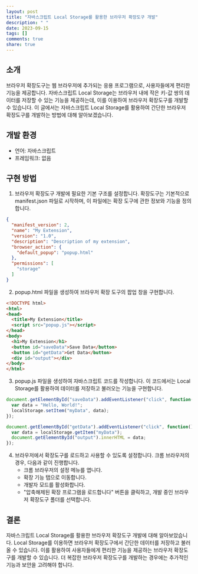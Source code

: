 ```yaml
---
layout: post
title: "자바스크립트 Local Storage를 활용한 브라우저 확장도구 개발"
description: " "
date: 2023-09-15
tags: []
comments: true
share: true
---
```


## 소개
브라우저 확장도구는 웹 브라우저에 추가되는 응용 프로그램으로, 사용자들에게 편리한 기능을 제공합니다. 자바스크립트 Local Storage는 브라우저 내에 작은 키-값 쌍의 데이터를 저장할 수 있는 기능을 제공하는데, 이를 이용하여 브라우저 확장도구를 개발할 수 있습니다. 이 글에서는 자바스크립트 Local Storage를 활용하여 간단한 브라우저 확장도구를 개발하는 방법에 대해 알아보겠습니다.

## 개발 환경
- 언어: 자바스크립트
- 프레임워크: 없음

## 구현 방법
1. 브라우저 확장도구 개발에 필요한 기본 구조를 설정합니다. 확장도구는 기본적으로 manifest.json 파일로 시작하며, 이 파일에는 확장 도구에 관한 정보와 기능을 정의합니다.
```json
{
  "manifest_version": 2,
  "name": "My Extension",
  "version": "1.0",
  "description": "Description of my extension",
  "browser_action": {
    "default_popup": "popup.html"
  },
  "permissions": [
    "storage"
  ]
}
```
2. popup.html 파일을 생성하여 브라우저 확장 도구의 팝업 창을 구현합니다.
```html
<!DOCTYPE html>
<html>
<head>
  <title>My Extension</title>
  <script src="popup.js"></script>
</head>
<body>
  <h1>My Extension</h1>
  <button id="saveData">Save Data</button>
  <button id="getData">Get Data</button>
  <div id="output"></div>
</body>
</html>
```
3. popup.js 파일을 생성하여 자바스크립트 코드를 작성합니다. 이 코드에서는 Local Storage를 활용하여 데이터를 저장하고 불러오는 기능을 구현합니다.
```javascript
document.getElementById("saveData").addEventListener("click", function() {
  var data = "Hello, World!";
  localStorage.setItem("myData", data);
});

document.getElementById("getData").addEventListener("click", function() {
  var data = localStorage.getItem("myData");
  document.getElementById("output").innerHTML = data;
});
```
4. 브라우저에서 확장도구를 로드하고 사용할 수 있도록 설정합니다. 크롬 브라우저의 경우, 다음과 같이 진행합니다.
   - 크롬 브라우저의 설정 메뉴를 엽니다.
   - 확장 기능 탭으로 이동합니다.
   - 개발자 모드를 활성화합니다.
   - "압축해제된 확장 프로그램을 로드합니다" 버튼을 클릭하고, 개발 중인 브라우저 확장도구 폴더를 선택합니다.

## 결론
자바스크립트 Local Storage를 활용한 브라우저 확장도구 개발에 대해 알아보았습니다. Local Storage를 이용하면 브라우저 확장도구에서 간단한 데이터를 저장하고 불러올 수 있습니다. 이를 활용하여 사용자들에게 편리한 기능을 제공하는 브라우저 확장도구를 개발할 수 있습니다. 더 복잡한 브라우저 확장도구를 개발하는 경우에는 추가적인 기능과 보안을 고려해야 합니다.
